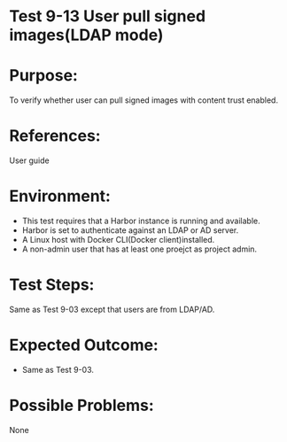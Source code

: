 Test 9-13 User pull signed images(LDAP mode)
=======

# Purpose:

To verify whether user can pull signed images with content trust enabled.

# References:
User guide

# Environment:

* This test requires that a Harbor instance is running and available.  
* Harbor is set to authenticate against an LDAP or AD server.  
* A Linux host with Docker CLI(Docker client)installed.  
* A non-admin user that has at least one proejct as project admin.

# Test Steps:

Same as Test 9-03 except that users are from LDAP/AD.

# Expected Outcome:

* Same as Test 9-03.

# Possible Problems:
None
